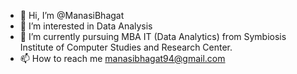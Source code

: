 - 👋 Hi, I’m @ManasiBhagat
- 👀 I’m interested in Data Analysis
- 🌱 I’m currently pursuing MBA IT (Data Analytics) from Symbiosis Institute of Computer Studies and Research Center.
- 📫 How to reach me manasibhagat94@gmail.com

<!---
ManasiBhagat/ManasiBhagat is a ✨ special ✨ repository because its `README.md` (this file) appears on your GitHub profile.
You can click the Preview link to take a look at your changes.
--->
